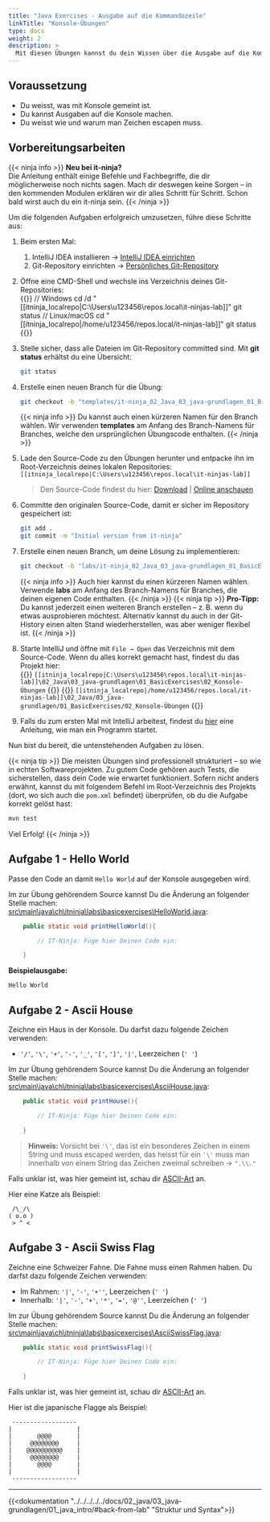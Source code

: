 ```yaml
---
title: "Java Exercises - Ausgabe auf die Kommandozeile"
linkTitle: "Konsole-Übungen"
type: docs
weight: 2
description: >
  Mit diesen Übungen kannst du dein Wissen über die Ausgabe auf die Kommandozeile (Konsole) vertiefen.
---
```


<!--suppress CheckEmptyScriptTag -->

## Voraussetzung

- Du weisst, was mit Konsole gemeint ist.
- Du kannst Ausgaben auf die Konsole machen.
- Du weisst wie und warum man Zeichen escapen muss.

## Vorbereitungsarbeiten

{{< ninja info >}}
**Neu bei it-ninja?**  
Die Anleitung enthält einige Befehle und Fachbegriffe, die dir möglicherweise noch nichts sagen. Mach dir deswegen keine Sorgen – in den kommenden Modulen erklären wir dir alles Schritt für Schritt. Schon bald wirst auch du ein it-ninja sein.
{{< /ninja >}}

Um die folgenden Aufgaben erfolgreich umzusetzen, führe diese Schritte aus:

1. Beim ersten Mal:

   1. IntelliJ IDEA installieren → [IntelliJ IDEA einrichten](/docs/02_java/02_intellij-einrichten/)
   2. Git-Repository einrichten → [Persönliches Git-Repository](/docs/01_tools/02_personal-bitbucket/)

2. Öffne eine CMD-Shell und wechsle ins Verzeichnis deines Git-Repositories:  
   {{<codeblock os="windows" lang="bash">}}
   // Windows
   cd /d "[[itninja_localrepo|C:\Users\u123456\repos.local\it-ninjas-lab]]"
   git status
   // Linux/macOS
   cd "[[itninja_localrepo|/home/u123456/repos.local/it-ninjas-lab]]"
   git status
   {{</codeblock>}}

3. Stelle sicher, dass alle Dateien im Git-Repository committed sind. Mit **git status** erhältst du eine Übersicht:

   ```bash
   git status
   ```

4. Erstelle einen neuen Branch für die Übung:

   ```bash
   git checkout -b "templates/it-ninja_02_Java_03_java-grundlagen_01_BasicExercises_02_Konsole-Übungen"
   ```

   {{< ninja info >}}
   Du kannst auch einen kürzeren Namen für den Branch wählen. Wir verwenden **templates** am Anfang des Branch-Namens für Branches, welche den ursprünglichen Übungscode enthalten.
   {{< /ninja >}}

5. Lade den Source-Code zu den Übungen herunter und entpacke ihn im Root-Verzeichnis deines lokalen Repositories:  
   `[[itninja_localrepo|C:\Users\u123456\repos.local\it-ninjas-lab]]`

   > Den Source-Code findest du hier: [Download](./it-ninja_02_Java_03_java-grundlagen_01_BasicExercises_02_Konsole-Übungen.zip) | [Online anschauen](./source/)

6. Committe den originalen Source-Code, damit er sicher im Repository gespeichert ist:

   ```bash
   git add .
   git commit -m "Initial version from it-ninja"
   ```

7. Erstelle einen neuen Branch, um deine Lösung zu implementieren:

   ```bash
   git checkout -b "labs/it-ninja_02_Java_03_java-grundlagen_01_BasicExercises_02_Konsole-Übungen"
   ```

   {{< ninja info >}}
   Auch hier kannst du einen kürzeren Namen wählen. Verwende **labs** am Anfang des Branch-Namens für Branches, die deinen eigenen Code enthalten.
   {{< /ninja >}}
   {{< ninja tip >}}
   **Pro-Tipp:**  
   Du kannst jederzeit einen weiteren Branch erstellen – z. B. wenn du etwas ausprobieren möchtest. Alternativ kannst du auch in der Git-History einen alten Stand wiederherstellen, was aber weniger flexibel ist.
   {{< /ninja >}}

8. Starte IntelliJ und öffne mit `File → Open` das Verzeichnis mit dem Source-Code. Wenn du alles korrekt gemacht hast, findest du das Projekt hier:  
   {{<windows>}}
   `[[itninja_localrepo|C:\Users\u123456\repos.local\it-ninjas-lab]]\02_Java\03_java-grundlagen\01_BasicExercises\02_Konsole-Übungen`
   {{</windows>}}
   {{<linux>}}
   `[[itninja_localrepo|/home/u123456/repos.local/it-ninjas-lab]]\02_Java/03_java-grundlagen/01_BasicExercises/02_Konsole-Übungen`
   {{</linux>}}

9. Falls du zum ersten Mal mit IntelliJ arbeitest, findest du [hier](/docs/99_tools/ide/intellij/03_run-and-debug) eine Anleitung, wie man ein Programm startet.

Nun bist du bereit, die untenstehenden Aufgaben zu lösen.

{{< ninja tip >}}
Die meisten Übungen sind professionell strukturiert – so wie in echten Softwareprojekten. Zu gutem Code gehören auch
Tests, die sicherstellen, dass dein Code wie erwartet funktioniert. Sofern nicht anders erwähnt, kannst du mit folgendem
Befehl im Root-Verzeichnis des Projekts (dort, wo sich auch die `pom.xml` befindet) überprüfen, ob du die Aufgabe
korrekt gelöst hast:

```bash
mvn test
```

Viel Erfolg!
{{< /ninja >}}

## Aufgabe 1 - Hello World

Passe den Code an damit `Hello World` auf der Konsole ausgegeben wird.

Im zur Übung gehörendem Source kannst Du die Änderung an folgender Stelle machen:  
[src\main\java\ch\itninja\labs\basicexercises\HelloWorld.java](./source/#src-main-java-ch-itninja-labs-basicexercises-helloworld-java):

```java
    public static void printHelloWorld(){

        // IT-Ninja: Füge hier Deinen Code ein:

    }
```

**Beispielausgabe:**

```console
Hello World
```

## Aufgabe 2 - Ascii House

Zeichne ein Haus in der Konsole. Du darfst dazu folgende Zeichen verwenden:

*  `'/'`, `'\'`, `'+'`, `'-'`, `'_'`, `'['`, `']'`, `'|'`, Leerzeichen (`' '`)

Im zur Übung gehörendem Source kannst Du die Änderung an folgender Stelle machen:  
[src\main\java\ch\itninja\labs\basicexercises\AsciiHouse.java](./source/#src-main-java-ch-itninja-labs-basicexercises-asciihouse-java):

```java
    public static void printHouse(){

        // IT-Ninja: Füge hier Deinen Code ein:

    }
```

> **Hinweis:** Vorsicht bei `'\'`, das ist ein besonderes Zeichen in einem String und muss escaped werden, das 
    heisst für ein `'\'` muss man innerhalb von einem String das Zeichen zweimal schreiben → `".\\."`

Falls unklar ist, was hier gemeint ist, schau dir [ASCII-Art](https://de.wikipedia.org/wiki/ASCII-Art) an.

Hier eine Katze als Beispiel:
```console
 /\_/\
( o.o )
 > ^ <
 ```

## Aufgabe 3 - Ascii Swiss Flag

Zeichne eine Schweizer Fahne. Die Fahne muss einen Rahmen haben. Du darfst dazu
folgende Zeichen verwenden:

* Im Rahmen: `'|'`, `'-'`, `'+''`, Leerzeichen (`' '`) 
* Innerhalb: `'|'`, `'-'`, `'+'`, `'*'`, `'='`, `'@''`, Leerzeichen (`' '`)

Im zur Übung gehörendem Source kannst Du die Änderung an folgender Stelle machen:  
[src\main\java\ch\itninja\labs\basicexercises\AsciiSwissFlag.java](./source/#src-main-java-ch-itninja-labs-basicexercises-asciiswissflag-java):

```java
    public static void printSwissFlag(){

        // IT-Ninja: Füge hier Deinen Code ein:

    }
```

Falls unklar ist, was hier gemeint ist, schau dir [ASCII-Art](https://de.wikipedia.org/wiki/ASCII-Art) an. 

Hier ist die japanische Flagge als Beispiel:
```console
 ------------------
|                  |
|       @@@@       |
|     @@@@@@@@     |
|    @@@@@@@@@@    |
|     @@@@@@@@     |
|       @@@@       |
|                  |
 ------------------
```

---
{{<dokumentation "../../../../../docs/02_java/03_java-grundlagen/01_java_intro/#back-from-lab" "Struktur und Syntax">}}
